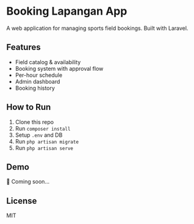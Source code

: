 # Booking Lapangan App

A web application for managing sports field bookings. Built with Laravel.

## Features
- Field catalog & availability
- Booking system with approval flow
- Per-hour schedule
- Admin dashboard
- Booking history

## How to Run
1. Clone this repo
2. Run `composer install`
3. Setup `.env` and DB
4. Run `php artisan migrate`
5. Run `php artisan serve`

## Demo
🚀 Coming soon...

## License
MIT
